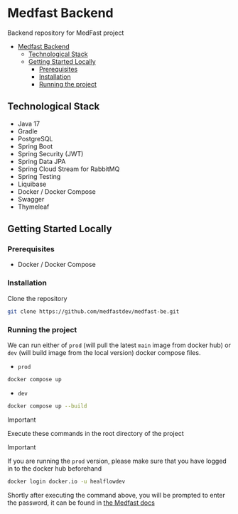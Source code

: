 # Medfast Backend

Backend repository for MedFast project

<!-- TOC -->
* [Medfast Backend](#medfast-backend)
  * [Technological Stack](#technological-stack)
  * [Getting Started Locally](#getting-started-locally)
    * [Prerequisites](#prerequisites)
    * [Installation](#installation)
    * [Running the project](#running-the-project)
<!-- TOC -->

## Technological Stack

- Java 17
- Gradle
- PostgreSQL
- Spring Boot
- Spring Security (JWT)
- Spring Data JPA
- Spring Cloud Stream for RabbitMQ
- Spring Testing
- Liquibase
- Docker / Docker Compose
- Swagger
- Thymeleaf

## Getting Started Locally

### Prerequisites

- Docker / Docker Compose

### Installation

Clone the repository

```bash
git clone https://github.com/medfastdev/medfast-be.git
```

### Running the project

We can run either of `prod` (will pull the latest `main` image from docker hub) or `dev` (will build
image from the local version) docker compose files.

- `prod`

```bash
docker compose up
```

- `dev`

```bash
docker compose up --build
```

> [!IMPORTANT]
> Execute these commands in the root directory of the project

> [!IMPORTANT]
> If you are running the `prod` version, please make sure that you have logged in to the docker hub
> beforehand
> ```bash
> docker login docker.io -u healflowdev
> ```
> Shortly after executing the command above, you will be prompted to enter the password, it can be
> found
> in [the Medfast docs](https://docs.google.com/document/d/16I_MUle7IBE3wN9GDAVzZhlh00B0DSXia3hpzNTSyT8/edit#heading=h.9l37u1xea78s)

